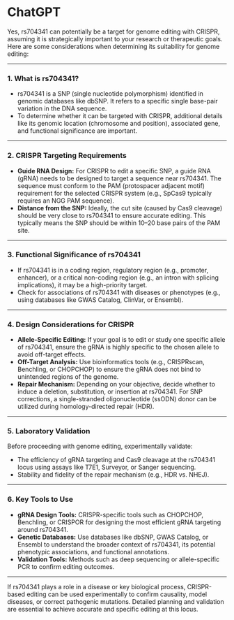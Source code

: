 # ChatGPT

Yes, rs704341 can potentially be a target for genome editing with CRISPR, assuming it is strategically important to your research or therapeutic goals. Here are some considerations when determining its suitability for genome editing:

---

### 1. **What is rs704341?**
   - rs704341 is a SNP (single nucleotide polymorphism) identified in genomic databases like dbSNP. It refers to a specific single base-pair variation in the DNA sequence.
   - To determine whether it can be targeted with CRISPR, additional details like its genomic location (chromosome and position), associated gene, and functional significance are important.

---

### 2. **CRISPR Targeting Requirements**
   - **Guide RNA Design:** For CRISPR to edit a specific SNP, a guide RNA (gRNA) needs to be designed to target a sequence near rs704341. The sequence must conform to the PAM (protospacer adjacent motif) requirement for the selected CRISPR system (e.g., SpCas9 typically requires an NGG PAM sequence).
   - **Distance from the SNP:** Ideally, the cut site (caused by Cas9 cleavage) should be very close to rs704341 to ensure accurate editing. This typically means the SNP should be within 10–20 base pairs of the PAM site.

---

### 3. **Functional Significance of rs704341**
   - If rs704341 is in a coding region, regulatory region (e.g., promoter, enhancer), or a critical non-coding region (e.g., an intron with splicing implications), it may be a high-priority target.
   - Check for associations of rs704341 with diseases or phenotypes (e.g., using databases like GWAS Catalog, ClinVar, or Ensembl).

---

### 4. **Design Considerations for CRISPR**
   - **Allele-Specific Editing:** If your goal is to edit or study one specific allele of rs704341, ensure the gRNA is highly specific to the chosen allele to avoid off-target effects.
   - **Off-Target Analysis:** Use bioinformatics tools (e.g., CRISPRscan, Benchling, or CHOPCHOP) to ensure the gRNA does not bind to unintended regions of the genome.
   - **Repair Mechanism:** Depending on your objective, decide whether to induce a deletion, substitution, or insertion at rs704341. For SNP corrections, a single-stranded oligonucleotide (ssODN) donor can be utilized during homology-directed repair (HDR).

---

### 5. **Laboratory Validation**
   Before proceeding with genome editing, experimentally validate:
   - The efficiency of gRNA targeting and Cas9 cleavage at the rs704341 locus using assays like T7E1, Surveyor, or Sanger sequencing.
   - Stability and fidelity of the repair mechanism (e.g., HDR vs. NHEJ).

---

### 6. **Key Tools to Use**
   - **gRNA Design Tools:** CRISPR-specific tools such as CHOPCHOP, Benchling, or CRISPOR for designing the most efficient gRNA targeting around rs704341.
   - **Genetic Databases:** Use databases like dbSNP, GWAS Catalog, or Ensembl to understand the broader context of rs704341, its potential phenotypic associations, and functional annotations.
   - **Validation Tools:** Methods such as deep sequencing or allele-specific PCR to confirm editing outcomes.

---

If rs704341 plays a role in a disease or key biological process, CRISPR-based editing can be used experimentally to confirm causality, model diseases, or correct pathogenic mutations. Detailed planning and validation are essential to achieve accurate and specific editing at this locus.